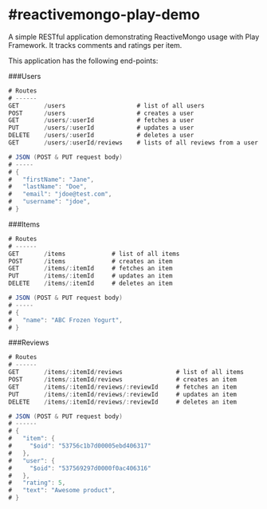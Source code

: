 #reactivemongo-play-demo
=======================

A simple RESTful application demonstrating ReactiveMongo usage with Play Framework.  It tracks comments and ratings per item.

This application has the following end-points:

###Users
```scala
# Routes
# ------
GET       /users                    # list of all users                
POST      /users                    # creates a user    
GET       /users/:userId            # fetches a user       
PUT       /users/:userId            # updates a user       
DELETE    /users/:userId            # deletes a user
GET       /users/:userId/reviews    # lists of all reviews from a user

# JSON (POST & PUT request body)
# ----- 
# {
#   "firstName": "Jane",
#   "lastName": "Doe",
#   "email": "jdoe@test.com",
#   "username": "jdoe",
# }
```

###Items
```scala
# Routes
# ------
GET       /items             # list of all items                
POST      /items             # creates an item    
GET       /items/:itemId     # fetches an item       
PUT       /items/:itemId     # updates an item       
DELETE    /items/:itemId     # deletes an item

# JSON (POST & PUT request body)
# ----- 
# {
#   "name": "ABC Frozen Yogurt",
# }
```

###Reviews
```scala
# Routes
# ------
GET       /items/:itemId/reviews               # list of all items                
POST      /items/:itemId/reviews               # creates an item    
GET       /items/:itemId/reviews/:reviewId     # fetches an item       
PUT       /items/:itemId/reviews/:reviewId     # updates an item       
DELETE    /items/:itemId/reviews/:reviewId     # deletes an item

# JSON (POST & PUT request body)
# ------
# {
#   "item": {
#     "$oid": "53756c1b7d00005ebd406317"
#   },
#   "user": {
#     "$oid": "537569297d0000f0ac406316"
#   },
#   "rating": 5,
#   "text": "Awesome product",
# }
```
